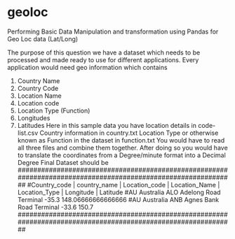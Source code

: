 # geoloc
Performing Basic Data Manipulation and transformation using Pandas for Geo Loc data (Lat/Long)


 The purpose of this question we have a dataset which needs to be processed 
 and made ready to use for different applications. 
 Every application would need geo information which contains
 1. Country Name
 2. Country Code
 3. Location Name
 4. Location code
 5. Location Type (Function)
 6. Longitudes
 7. Latitudes
 Here in this sample data you have location details in code-list.csv
 Country information in country.txt
 Location Type or otherwise known as Function in the dataset in function.txt
 You would have to read all three files and combine them together. After doing so you would have to translate
 the coordinates from a Degree/minute format into a Decimal Degree
 Final Dataset should be
##############################################################################################################
#Country_code | country_name | Location_code | Location_Name | Location_Type | Longitude | Latitude
#AU Australia ALO Adelong Road Terminal -35.3 148.06666666666666
#AU Australia ANB Agnes Bank Road Terminal -33.6 150.7
##############################################################################################################
